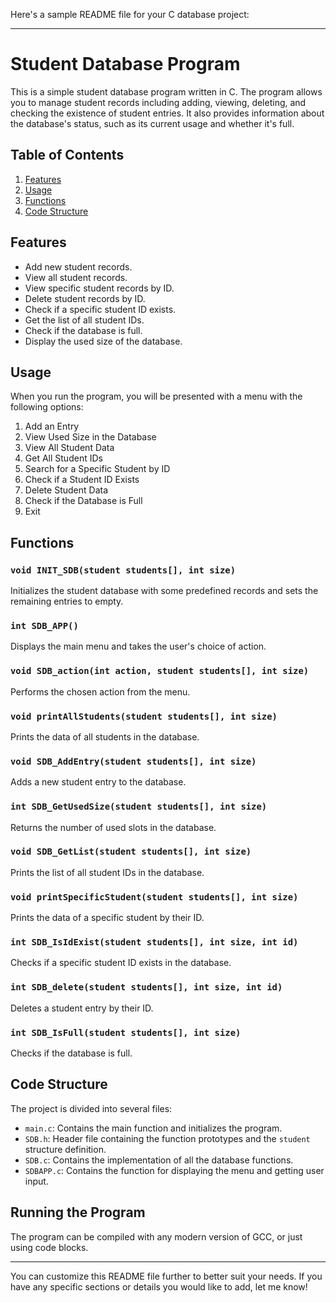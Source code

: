 Here's a sample README file for your C database project:

---

# Student Database Program

This is a simple student database program written in C. The program allows you to manage student records including adding, viewing, deleting, and checking the existence of student entries. It also provides information about the database's status, such as its current usage and whether it's full.

## Table of Contents
1. [Features](#features)
2. [Usage](#usage)
3. [Functions](#functions)
4. [Code Structure](#code-structure)

## Features
- Add new student records.
- View all student records.
- View specific student records by ID.
- Delete student records by ID.
- Check if a specific student ID exists.
- Get the list of all student IDs.
- Check if the database is full.
- Display the used size of the database.

## Usage
When you run the program, you will be presented with a menu with the following options:
1. Add an Entry
2. View Used Size in the Database
3. View All Student Data
4. Get All Student IDs
5. Search for a Specific Student by ID
6. Check if a Student ID Exists
7. Delete Student Data
8. Check if the Database is Full
9. Exit

## Functions

### `void INIT_SDB(student students[], int size)`
Initializes the student database with some predefined records and sets the remaining entries to empty.

### `int SDB_APP()`
Displays the main menu and takes the user's choice of action.

### `void SDB_action(int action, student students[], int size)`
Performs the chosen action from the menu.

### `void printAllStudents(student students[], int size)`
Prints the data of all students in the database.

### `void SDB_AddEntry(student students[], int size)`
Adds a new student entry to the database.

### `int SDB_GetUsedSize(student students[], int size)`
Returns the number of used slots in the database.

### `void SDB_GetList(student students[], int size)`
Prints the list of all student IDs in the database.

### `void printSpecificStudent(student students[], int size)`
Prints the data of a specific student by their ID.

### `int SDB_IsIdExist(student students[], int size, int id)`
Checks if a specific student ID exists in the database.

### `int SDB_delete(student students[], int size, int id)`
Deletes a student entry by their ID.

### `int SDB_IsFull(student students[], int size)`
Checks if the database is full.

## Code Structure
The project is divided into several files:

- `main.c`: Contains the main function and initializes the program.
- `SDB.h`: Header file containing the function prototypes and the `student` structure definition.
- `SDB.c`: Contains the implementation of all the database functions.
- `SDBAPP.c`: Contains the function for displaying the menu and getting user input.

## Running the Program
The program can be compiled with any modern version of GCC, or just using code blocks.

---

You can customize this README file further to better suit your needs. If you have any specific sections or details you would like to add, let me know!
